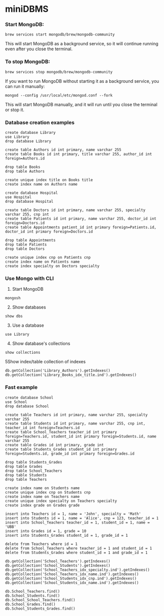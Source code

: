 # miniDBMS

### Start MongoDB:

```
brew services start mongodb/brew/mongodb-community
```

This will start MongoDB as a background service, so it will continue running even after you close the terminal.

### To stop MongoDB:

```
brew services stop mongodb/brew/mongodb-community
```

If you want to run MongoDB without starting it as a background service, you can run it manually:

```
mongod --config /usr/local/etc/mongod.conf --fork
```

This will start MongoDB manually, and it will run until you close the terminal or stop it.

### Database creation examples

```
create database Library
use Library
drop database Library

create table Authors id int primary, name varchar 255
create table Books id int primary, title varchar 255, author_id int foreign=Authors.id

drop table Books
drop table Authors

create unique index title on Books title
create index name on Authors name
```

```
create database Hospital
use Hospital
drop database Hospital

create table Doctors id int primary, name varchar 255, specialty varchar 255, cnp int
create table Patients id int primary, name varchar 255, doctor_id int foreign=Doctors.id
create table Appointments patient_id int primary foreign=Patients.id, doctor_id int primary foreign=Doctors.id

drop table Appointments
drop table Patients
drop table Doctors

create unique index cnp on Patients cnp
create index name on Patients name
create index specialty on Doctors specialty
```

### Use Mongo with CLI

1. Start MongoDB

```
mongosh
```

2. Show databases

```
show dbs
```

3. Use a database

```
use Library
```

4. Show database's collections

```
show collections
```

5Show index/table collection of indexes

```
db.getCollection('Library_Authors').getIndexes()
db.getCollection('Library_Books_idx_title.ind').getIndexes()
```

### Fast example

```
create database School
use School
drop database School

create table Teachers id int primary, name varchar 255, specialty varchar 255
create table Students id int primary, name varchar 255, cnp int, teacher_id int foreign=Teachers.id
create table School_Teachers teacher_id int primary foreign=Teachers.id, student_id int primary foreign=Students.id, name varchar 255
create table Grades id int primary, grade int
create table Students_Grades student_id int primary foreign=Students.id, grade_id int primary foreign=Grades.id

drop table Students_Grades
drop table Grades
drop table School_Teachers
drop table Students
drop table Teachers

create index name on Students name
create unique index cnp on Students cnp
create index name on Teachers name
create unique index specialty on Teachers specialty
create index grade on Grades grade
```

```
insert into Teachers id = 1, name = 'John', specialty = 'Math'
insert into Students id = 1, name = 'Alice', cnp = 123, teacher_id = 1
insert into School_Teachers teacher_id = 1, student_id = 1, name = 'UBB'
insert into Grades id = 1, grade = 10
insert into Students_Grades student_id = 1, grade_id = 1
```

```
delete from Teachers where id = 1
delete from School_Teachers where teacher_id = 1 and student_id = 1
delete from Students_Grades where student_id = 1 and grade_id = 1
```

```
db.getCollection('School_Teachers').getIndexes()
db.getCollection('School_Students').getIndexes()
db.getCollection('School_Teachers_idx_specialty.ind').getIndexes()
db.getCollection('School_Teachers_idx_name.ind').getIndexes()
db.getCollection('School_Students_idx_cnp.ind').getIndexes()
db.getCollection('School_Students_idx_name.ind').getIndexes()
```

```
db.School_Teachers.find()
db.School_Students.find()
db.School_School_Teachers.find()
db.School_Grades.find()
db.School_Students_Grades.find()
```